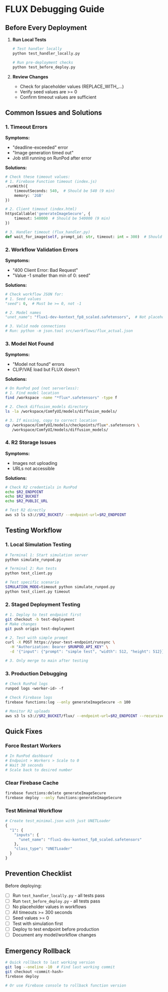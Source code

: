 # FLUX Debugging Guide

## Before Every Deployment

1. **Run Local Tests**
   ```bash
   # Test handler locally
   python test_handler_locally.py
   
   # Run pre-deployment checks
   python test_before_deploy.py
   ```

2. **Review Changes**
   - Check for placeholder values (REPLACE_WITH_...)
   - Verify seed values are >= 0
   - Confirm timeout values are sufficient

## Common Issues and Solutions

### 1. Timeout Errors

**Symptoms:**
- "deadline-exceeded" error
- "Image generation timed out"
- Job still running on RunPod after error

**Solutions:**
```python
# Check these timeout values:
# 1. Firebase Function timeout (index.js)
.runWith({
    timeoutSeconds: 540,  # Should be 540 (9 min)
    memory: '2GB'
})

# 2. Client timeout (index.html)
httpsCallable('generateImageSecure', {
    timeout: 540000  # Should be 540000 (9 min)
})

# 3. Handler timeout (flux_handler.py)
def wait_for_image(self, prompt_id: str, timeout: int = 300)  # Should be >= 300
```

### 2. Workflow Validation Errors

**Symptoms:**
- "400 Client Error: Bad Request"
- "Value -1 smaller than min of 0: seed"

**Solutions:**
```python
# Check workflow JSON for:
# 1. Seed values
"seed": 0,  # Must be >= 0, not -1

# 2. Model names
"unet_name": "flux1-dev-kontext_fp8_scaled.safetensors",  # Not placeholder

# 3. Valid node connections
# Run: python -m json.tool src/workflows/flux_actual.json
```

### 3. Model Not Found

**Symptoms:**
- "Model not found" errors
- CLIP/VAE load but FLUX doesn't

**Solutions:**
```bash
# On RunPod pod (not serverless):
# 1. Find model location
find /workspace -name "*flux*.safetensors" -type f

# 2. Check diffusion_models directory
ls -la /workspace/ComfyUI/models/diffusion_models/

# 3. If missing, copy to correct location
cp /workspace/ComfyUI/models/checkpoints/flux*.safetensors \
   /workspace/ComfyUI/models/diffusion_models/
```

### 4. R2 Storage Issues

**Symptoms:**
- Images not uploading
- URLs not accessible

**Solutions:**
```bash
# Check R2 credentials in RunPod
echo $R2_ENDPOINT
echo $R2_BUCKET
echo $R2_PUBLIC_URL

# Test R2 directly
aws s3 ls s3://$R2_BUCKET/ --endpoint-url=$R2_ENDPOINT
```

## Testing Workflow

### 1. Local Simulation Testing
```bash
# Terminal 1: Start simulation server
python simulate_runpod.py

# Terminal 2: Run tests
python test_client.py

# Test specific scenario
SIMULATION_MODE=timeout python simulate_runpod.py
python test_client.py timeout
```

### 2. Staged Deployment Testing
```bash
# 1. Deploy to test endpoint first
git checkout -b test-deployment
# Make changes
git push origin test-deployment

# 2. Test with simple prompt
curl -X POST https://your-test-endpoint/runsync \
  -H "Authorization: Bearer $RUNPOD_API_KEY" \
  -d '{"input": {"prompt": "simple test", "width": 512, "height": 512}}'

# 3. Only merge to main after testing
```

### 3. Production Debugging
```bash
# Check RunPod logs
runpod logs <worker-id> -f

# Check Firebase logs
firebase functions:log --only generateImageSecure -n 100

# Monitor R2 uploads
aws s3 ls s3://$R2_BUCKET/flux/ --endpoint-url=$R2_ENDPOINT --recursive
```

## Quick Fixes

### Force Restart Workers
```bash
# In RunPod dashboard
# Endpoint > Workers > Scale to 0
# Wait 30 seconds
# Scale back to desired number
```

### Clear Firebase Cache
```bash
firebase functions:delete generateImageSecure
firebase deploy --only functions:generateImageSecure
```

### Test Minimal Workflow
```python
# Create test_minimal.json with just UNETLoader
{
  "1": {
    "inputs": {
      "unet_name": "flux1-dev-kontext_fp8_scaled.safetensors"
    },
    "class_type": "UNETLoader"
  }
}
```

## Prevention Checklist

Before deploying:
- [ ] Run `test_handler_locally.py` - all tests pass
- [ ] Run `test_before_deploy.py` - all tests pass  
- [ ] No placeholder values in workflows
- [ ] All timeouts >= 300 seconds
- [ ] Seed values >= 0
- [ ] Test with simulation first
- [ ] Deploy to test endpoint before production
- [ ] Document any model/workflow changes

## Emergency Rollback

```bash
# Quick rollback to last working version
git log --oneline -10  # Find last working commit
git checkout <commit-hash>
firebase deploy

# Or use Firebase console to rollback function version
```